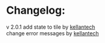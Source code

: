 # Changelog: 
v 2.0.1
add state to tile by [kellantech](https://github.com/kellantech)  
change error messages by [kellantech](https://github.com/kellantech)

